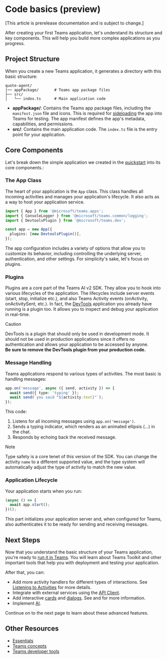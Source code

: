 # Code basics (preview)

[This article is prerelease documentation and is subject to change.]

After creating your first Teams application, let's understand its structure and key components. This will help you build more complex applications as you progress.

## Project Structure

When you create a new Teams application, it generates a directory with this basic structure:


```
quote-agent/
|── appPackage/       # Teams app package files
├── src/
│   └── index.ts      # Main application code
```

- **appPackage/**: Contains the Teams app package files, including the `manifest.json` file and icons. This is required for [sideloading](https://learn.microsoft.com/en-us/microsoftteams/platform/concepts/deploy-and-publish/apps-upload) the app into Teams for testing. The app manifest defines the app's metadata, capabilities, and permissions.
- **src/**: Contains the main application code. The `index.ts` file is the entry point for your application.

## Core Components

Let's break down the simple application we created in the [quickstart](quickstart.md) into its core components.:

### The App Class

The heart of your application is the `App` class. This class handles all incoming activities and manages your application's lifecycle. It also acts as a way to host your application service.

<!-- langtabs-start -->
```typescript
import { App } from '@microsoft/teams.apps';
import { ConsoleLogger } from '@microsoft/teams.common/logging';
import { DevtoolsPlugin } from '@microsoft/teams.dev';

const app = new App({
  plugins: [new DevtoolsPlugin()],
});
```
<!-- langtabs-end -->

The app configuration includes a variety of options that allow you to customize its behavior, including controlling the underlying server, authentication, and other settings. For simplicity's sake, let's focus on plugins.

### Plugins

Plugins are a core part of the Teams AI v2 SDK. They allow you to hook into various lifecycles of the application. The lifecycles include server events (start, stop, initialize etc.), and also Teams Activity events (onActivity, onActivitySent, etc.). In fact, the [DevTools](../developer-tools/devtools/overview.md) application you already have running is a plugin too. It allows you to inspect and debug your application in real-time.

> [!CAUTION]
> DevTools is a plugin that should only be used in development mode. It should not be used in production applications since it offers no authentication and allows your application to be accessed by anyone.\
> **Be sure to remove the DevTools plugin from your production code.**

### Message Handling

Teams applications respond to various types of activities. The most basic is handling messages:

<!-- langtabs-start -->
```typescript
app.on('message', async ({ send, activity }) => {
  await send({ type: 'typing' });
  await send(`you said "${activity.text}"`);
});
```
<!-- langtabs-end -->

This code:

1. Listens for all incoming messages using `app.on('message')`.
2. Sends a typing indicator, which renders as an animated ellipsis (…) in the chat.
3. Responds by echoing back the received message.

> [!NOTE]
> Type safety is a core tenet of this version of the SDK. You can change the activity `name` to a different supported value, and the type system will automatically adjust the type of activity to match the new value.

### Application Lifecycle

Your application starts when you run:

<!-- langtabs-start -->
```typescript
(async () => {
  await app.start();
})();
```
<!-- langtabs-end -->

This part initializes your application server and, when configured for Teams, also authenticates it to be ready for sending and receiving messages.

## Next Steps

Now that you understand the basic structure of your Teams application, you're ready to [run it in Teams](running-in-teams.md). You will learn about Teams Toolkit and other important tools that help you with deployment and testing your application.

After that, you can:

- Add more activity handlers for different types of interactions. See [Listening to Activities](../essentials/on-activity.md) for more details.
- Integrate with external services using the [API Client](../essentials/api.md).
- Add interactive [cards](../in-depth-guides/cards/overview.md) and [dialogs](../in-depth-guides/dialogs/overview.md). See and for more information.
- Implement [AI](../in-depth-guides/ai/overview.md).

Continue on to the next page to learn about these advanced features.

## Other Resources

- [Essentials](../essentials/overview.md)
- [Teams concepts](../teams/overview.md)
- [Teams developer tools](../developer-tools/overview.md)